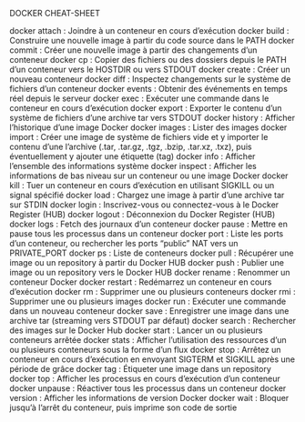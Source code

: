 DOCKER CHEAT-SHEET

docker attach : Joindre à un conteneur en cours d’exécution 
docker build : Construire une nouvelle image à partir du code source dans le PATH 
docker commit : Créer une nouvelle image à partir des changements d’un conteneur 
docker cp : Copier des fichiers ou des dossiers depuis le PATH d’un conteneur vers le HOSTDIR ou vers STDOUT 
docker create : Créer un nouveau conteneur 
docker diff : Inspectez changements sur le système de fichiers d’un conteneur 
docker events : Obtenir des événements en temps réel depuis le serveur 
docker exec : Exécuter une commande dans le conteneur en cours d’exécution 
docker export : Exporter le contenu d’un système de fichiers d’une archive tar vers STDOUT 
docker history : Afficher l’historique d’une image Docker 
docker images : Lister des images 
docker import : Créer une image de système de fichiers vide et y importer le contenu d’une l’archive (.tar, .tar.gz, .tgz, .bzip, .tar.xz, .txz), puis éventuellement y ajouter une étiquette (tag) 
docker info : Afficher l’ensemble des informations système 
docker inspect : Afficher les informations de bas niveau sur un conteneur ou une image Docker 
docker kill : Tuer un conteneur en cours d’exécution en utilisant SIGKILL ou un signal spécifié 
docker load : Chargez une image à partir d’une archive tar sur STDIN 
docker login : Inscrivez-vous ou connectez-vous à le Docker Register (HUB) 
docker logout : Déconnexion du Docker Register (HUB) 
docker logs : Fetch des journaux d’un conteneur 
docker pause : Mettre en pause tous les processus dans un conteneur 
docker port : Liste les ports d’un conteneur, ou rechercher les ports “public” NAT vers un PRIVATE_PORT 
docker ps : Liste de conteneurs 
docker pull : Récupérer une image ou un repository à partir du Docker HUB
docker push : Publier une image ou un repository vers le Docker HUB
docker rename : Renommer un conteneur Docker
docker restart : Redémarrez un conteneur en cours d’exécution
docker rm : Supprimer une ou plusieurs conteneurs
docker rmi : Supprimer une ou plusieurs images
docker run : Exécuter une commande dans un nouveau conteneur
docker save : Enregistrer une image dans une archive tar (streaming vers STDOUT par défaut)
docker search : Rechercher des images sur le Docker Hub
docker start : Lancer un ou plusieurs conteneurs arrêtée
docker stats : Afficher l’utilisation des ressources d’un ou plusieurs conteneurs sous la forme d’un flux
docker stop : Arrêtez un conteneur en cours d’exécution en envoyant SIGTERM et SIGKILL après une période de grâce
docker tag : Étiqueter une image dans un repository
docker top : Afficher les processus en cours d’exécution d’un conteneur
docker unpause : Réactiver tous les processus dans un conteneur
docker version : Afficher les informations de version Docker
docker wait : Bloquer jusqu’à l’arrêt du conteneur, puis imprime son code de sortie